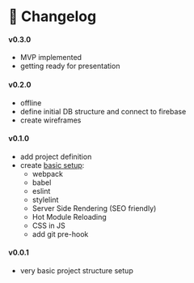# 📝 Changelog

#### v0.3.0
* MVP implemented
* getting ready for presentation

#### v0.2.0
* offline
* define initial DB structure and connect to firebase
* create wireframes

#### v0.1.0
* add project definition
* create [basic setup](./tooling.md):
  * webpack
  * babel
  * eslint
  * stylelint
  * Server Side Rendering (SEO friendly)
  * Hot Module Reloading
  * CSS in JS
  * add git pre-hook

#### v0.0.1
* very basic project structure setup
